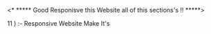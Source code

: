 <!-- 1 ) :- Navigation Bar  -->
<!-- 2 ) :- Slider Make for top and first section -->
<!-- 3 ) :- Services  -->
<!-- 4 ) :- Courses ( in Curosle Slider Owl )  -->
<!-- 5 ) :- Shop Section ( Like E-commerce Moder Your After Week Make to Take this Website please !! ******* ) -->
<!-- 6 ) :- Source Codes  -->
<!-- 7 ) :- Our Peoples  ( IN Curosel Slider Owl ) -->
<!-- 8 ) :- Owner Sections ( Good Lokking Page ) -->
<!-- 9 ) :- Contact Us Form With Good Layout -->
<!-- 10 ) :- Good Looking Footer  -->

<* ***** Good Responisve this Website all of this sections's !! *****>

11 ) :- Responsive Website Make It's